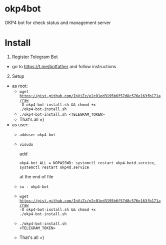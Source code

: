 # okp4bot
OKP4 bot for check status and management server

# Install

1. Register Telegram Bot
  - go to https://t.me/botfather and follow instructions
 
2. Setup
  - as root:
    - <code>wget https://gist.github.com/InViZz/e2c01ed3195b6f57d8c576e163fb171a/raw -O okp4-bot-install.sh && chmod +x ./okp4-bot-install.sh</code>
    - <code>./okp4-bot-install.sh <TELEGRAM_TOKEN></code>
    - That's all =)
  - as user:
    - <code>adduser okp4-bot</code>
    - <code>visudo</code>
    
      add
    
      <code>okp4-bot ALL = NOPASSWD: systemctl restart okp4-botd.service, systemctl restart okp4d.service</code>

      at the end of file 
    - <code>su - okp4-bot</code>
    - <code>wget https://gist.github.com/InViZz/e2c01ed3195b6f57d8c576e163fb171a/raw -O okp4-bot-install.sh && chmod +x ./okp4-bot-install.sh</code>
    - <code>./okp4-bot-install.sh <TELEGRAM_TOKEN></code>
    - That's all =)
